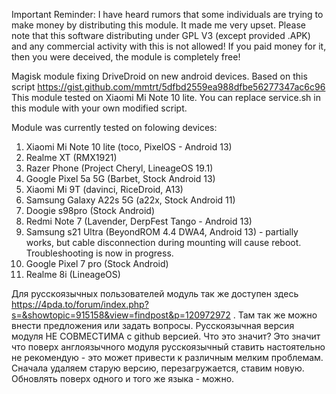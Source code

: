 Important Reminder: I have heard rumors that some individuals are trying to make money by distributing this module. It made me very upset. Please note that this software distributing under GPL V3 (except provided .APK) and any commercial activity with this is not allowed! 
If you paid money for it, then you were deceived, the module is completely free!

Magisk module fixing DriveDroid on new android devices. Based on this script https://gist.github.com/mmtrt/5dfbd2559ea988dfbe56277347ac6c96
This module tested on Xiaomi Mi Note 10 lite. You can replace service.sh in this module with your own modified script.


Module was currently tested on folowing devices:
1) Xiaomi Mi Note 10 lite (toco, PixelOS - Android 13)
2) Realme XT (RMX1921)
3) Razer Phone (Project Cheryl, LineageOS 19.1)
4) Google Pixel 5a 5G (Barbet, Stock Android 13)
5) Xiaomi Mi 9T (davinci, RiceDroid, A13)
6) Samsung Galaxy A22s 5G (a22x, Stock Android 11)
7) Doogie s98pro (Stock Android)
8) Redmi Note 7 (Lavender, DerpFest Tango - Android 13)
9) Samsung s21 Ultra (BeyondROM 4.4 DWA4, Android 13) - partially works, but cable disconnection during mounting will cause reboot. Troubleshooting is now in progress.
10) Google Pixel 7 pro (Stock Android)
11) Realme 8i (LineageOS)

Для русскоязычных пользователей модуль так же доступен здесь https://4pda.to/forum/index.php?s=&showtopic=915158&view=findpost&p=120972972 . Там так же можно внести предложения или задать вопросы.
Русскоязычная версия модуля НЕ СОВМЕСТИМА с github версией. Что это значит? Это значит что поверх англоязычного модуля русскоязычный ставить настоятельно не рекомендую - это может привести к различным мелким проблемам. Сначала удаляем старую версию, перезагружается, ставим новую. Обновлять поверх одного и того же языка - можно.
